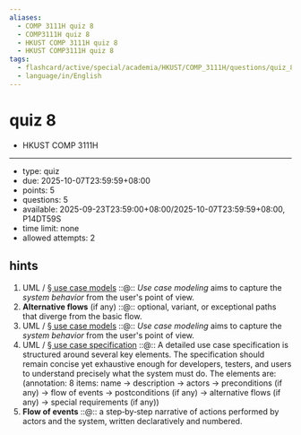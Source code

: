 ```yaml
---
aliases:
  - COMP 3111H quiz 8
  - COMP3111H quiz 8
  - HKUST COMP 3111H quiz 8
  - HKUST COMP3111H quiz 8
tags:
  - flashcard/active/special/academia/HKUST/COMP_3111H/questions/quiz_8
  - language/in/English
---
```


# quiz 8

- HKUST COMP 3111H

---

- type: quiz
- due: 2025-10-07T23:59:59+08:00
- points: 5
- questions: 5
- available: 2025-09-23T23:59:00+08:00/2025-10-07T23:59:59+08:00, P14DT59S
- time limit: none
- allowed attempts: 2

## hints

1. UML / [§ use case models](../UML.md#use%20case%20models) ::@:: _Use case modeling_ aims to capture the _system behavior_ from the user's point of view. <!--SR:!2025-11-19,16,290!2025-11-19,16,290-->
2. __Alternative flows__ \(if any\) ::@:: optional, variant, or exceptional paths that diverge from the basic flow. <!--SR:!2025-11-19,16,290!2025-11-19,16,290-->
3. UML / [§ use case models](../UML.md#use%20case%20models) ::@:: _Use case modeling_ aims to capture the _system behavior_ from the user's point of view. <!--SR:!2025-11-19,16,290!2025-11-19,16,290-->
4. UML / [§ use case specification](../UML.md#use%20case%20specification) ::@:: A detailed use case specification is structured around several key elements. The specification should remain concise yet exhaustive enough for developers, testers, and users to understand precisely what the system must do. The elements are: \(annotation: 8 items: name → description → actors → preconditions \(if any\) → flow of events → postconditions \(if any\) → alternative flows \(if any\) → special requirements \(if any\)\) <!--SR:!2025-11-11,8,250!2025-11-12,9,250-->
5. __Flow of events__ ::@:: a step‑by‑step narrative of actions performed by actors and the system, written declaratively and numbered. <!--SR:!2025-11-19,16,290!2025-11-19,16,290-->
